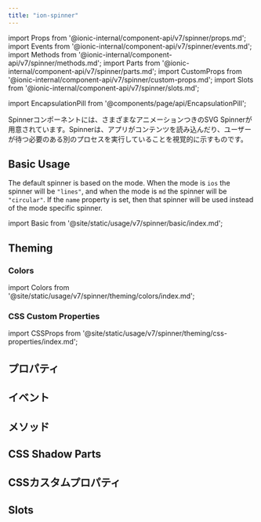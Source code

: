 ```yaml
---
title: "ion-spinner"
---
```

import Props from '@ionic-internal/component-api/v7/spinner/props.md';
import Events from '@ionic-internal/component-api/v7/spinner/events.md';
import Methods from '@ionic-internal/component-api/v7/spinner/methods.md';
import Parts from '@ionic-internal/component-api/v7/spinner/parts.md';
import CustomProps from '@ionic-internal/component-api/v7/spinner/custom-props.md';
import Slots from '@ionic-internal/component-api/v7/spinner/slots.md';

<head>
  <title>ion-spinner | Animated Spinner Icon Components and Properties</title>
  <meta name="description" content="ion-spinner コンポーネントは、アニメーションするさまざまな SVG スピナーを提供します。これらのアイコンは、アプリがロード中であることや、別の処理を実行していることを示し、待機させることができます。" />
</head>

import EncapsulationPill from '@components/page/api/EncapsulationPill';

<EncapsulationPill type="shadow" />


Spinnerコンポーネントには、さまざまなアニメーションつきのSVG Spinnerが用意されています。Spinnerは、アプリがコンテンツを読み込んだり、ユーザーが待つ必要のある別のプロセスを実行していることを視覚的に示すものです。


## Basic Usage

The default spinner is based on the mode. When the mode is `ios` the spinner will be `"lines"`, and when the mode is `md` the spinner will be `"circular"`. If the `name` property is set, then that spinner will be used instead of the mode specific spinner.

import Basic from '@site/static/usage/v7/spinner/basic/index.md';

<Basic />

## Theming

### Colors

import Colors from '@site/static/usage/v7/spinner/theming/colors/index.md';

<Colors />

### CSS Custom Properties

import CSSProps from '@site/static/usage/v7/spinner/theming/css-properties/index.md';

<CSSProps />


## プロパティ
<Props />

## イベント
<Events />

## メソッド
<Methods />

## CSS Shadow Parts
<Parts />

## CSSカスタムプロパティ
<CustomProps />

## Slots
<Slots />
